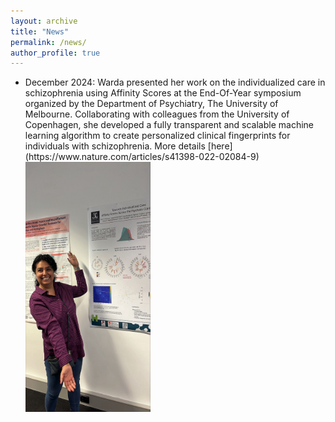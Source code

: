 ```yaml
---
layout: archive
title: "News"
permalink: /news/
author_profile: true
---
```


<ul>
  
  <li> 
    December 2024: Warda presented her work on the individualized care in schizophrenia using Affinity Scores at the End-Of-Year symposium organized by the Department of Psychiatry, The University of Melbourne. Collaborating with colleagues from the University of Copenhagen, she developed a fully transparent and scalable machine learning algorithm to create personalized clinical fingerprints for individuals with schizophrenia. More details [here](https://www.nature.com/articles/s41398-022-02084-9) 
<img title="warda DoP" alt="Alt text" src="/images/warda_DoP_2024.jpeg" width="200" height="400" class="center">
 </li>


  
</ul>



